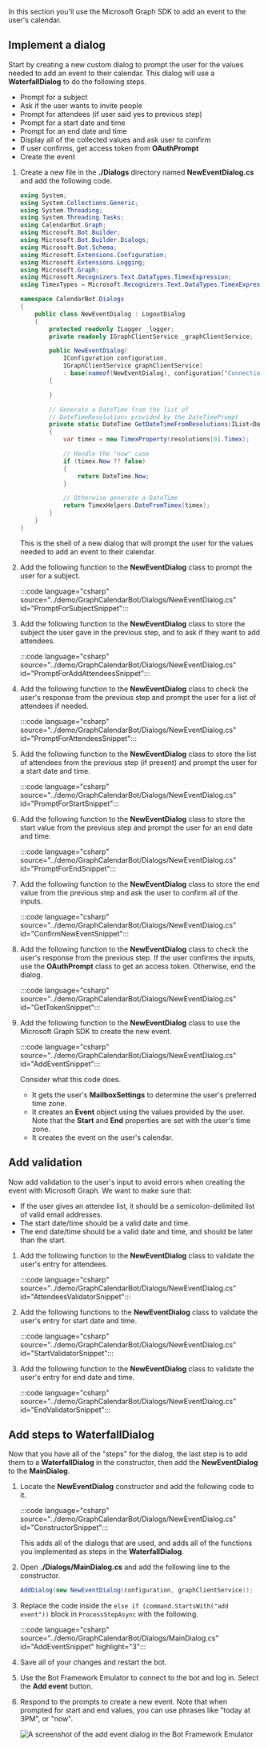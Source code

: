 <!-- markdownlint-disable MD002 MD041 -->

In this section you'll use the Microsoft Graph SDK to add an event to the user's calendar.

## Implement a dialog

Start by creating a new custom dialog to prompt the user for the values needed to add an event to their calendar. This dialog will use a **WaterfallDialog** to do the following steps.

- Prompt for a subject
- Ask if the user wants to invite people
- Prompt for attendees (if user said yes to previous step)
- Prompt for a start date and time
- Prompt for an end date and time
- Display all of the collected values and ask user to confirm
- If user confirms, get access token from **OAuthPrompt**
- Create the event

1. Create a new file in the **./Dialogs** directory named **NewEventDialog.cs** and add the following code.

    ```csharp
    using System;
    using System.Collections.Generic;
    using System.Threading;
    using System.Threading.Tasks;
    using CalendarBot.Graph;
    using Microsoft.Bot.Builder;
    using Microsoft.Bot.Builder.Dialogs;
    using Microsoft.Bot.Schema;
    using Microsoft.Extensions.Configuration;
    using Microsoft.Extensions.Logging;
    using Microsoft.Graph;
    using Microsoft.Recognizers.Text.DataTypes.TimexExpression;
    using TimexTypes = Microsoft.Recognizers.Text.DataTypes.TimexExpression.Constants.TimexTypes;

    namespace CalendarBot.Dialogs
    {
        public class NewEventDialog : LogoutDialog
        {
            protected readonly ILogger _logger;
            private readonly IGraphClientService _graphClientService;

            public NewEventDialog(
                IConfiguration configuration,
                IGraphClientService graphClientService)
                : base(nameof(NewEventDialog), configuration["ConnectionName"])
            {

            }

            // Generate a DateTime from the list of
            // DateTimeResolutions provided by the DateTimePrompt
            private static DateTime GetDateTimeFromResolutions(IList<DateTimeResolution> resolutions)
            {
                var timex = new TimexProperty(resolutions[0].Timex);

                // Handle the "now" case
                if (timex.Now ?? false)
                {
                    return DateTime.Now;
                }

                // Otherwise generate a DateTime
                return TimexHelpers.DateFromTimex(timex);
            }
        }
    }
    ```

    This is the shell of a new dialog that will prompt the user for the values needed to add an event to their calendar.

1. Add the following function to the **NewEventDialog** class to prompt the user for a subject.

    :::code language="csharp" source="../demo/GraphCalendarBot/Dialogs/NewEventDialog.cs" id="PromptForSubjectSnippet":::

1. Add the following function to the **NewEventDialog** class to store the subject the user gave in the previous step, and to ask if they want to add attendees.

    :::code language="csharp" source="../demo/GraphCalendarBot/Dialogs/NewEventDialog.cs" id="PromptForAddAttendeesSnippet":::

1. Add the following function to the **NewEventDialog** class to check the user's response from the previous step and prompt the user for a list of attendees if needed.

    :::code language="csharp" source="../demo/GraphCalendarBot/Dialogs/NewEventDialog.cs" id="PromptForAttendeesSnippet":::

1. Add the following function to the **NewEventDialog** class to store the list of attendees from the previous step (if present) and prompt the user for a start date and time.

    :::code language="csharp" source="../demo/GraphCalendarBot/Dialogs/NewEventDialog.cs" id="PromptForStartSnippet":::

1. Add the following function to the **NewEventDialog** class to store the start value from the previous step and prompt the user for an end date and time.

    :::code language="csharp" source="../demo/GraphCalendarBot/Dialogs/NewEventDialog.cs" id="PromptForEndSnippet":::

1. Add the following function to the **NewEventDialog** class to store the end value from the previous step and ask the user to confirm all of the inputs.

    :::code language="csharp" source="../demo/GraphCalendarBot/Dialogs/NewEventDialog.cs" id="ConfirmNewEventSnippet":::

1. Add the following function to the **NewEventDialog** class to check the user's response from the previous step. If the user confirms the inputs, use the **OAuthPrompt** class to get an access token. Otherwise, end the dialog.

    :::code language="csharp" source="../demo/GraphCalendarBot/Dialogs/NewEventDialog.cs" id="GetTokenSnippet":::

1. Add the following function to the **NewEventDialog** class to use the Microsoft Graph SDK to create the new event.

    :::code language="csharp" source="../demo/GraphCalendarBot/Dialogs/NewEventDialog.cs" id="AddEventSnippet":::

    Consider what this code does.

    - It gets the user's **MailboxSettings** to determine the user's preferred time zone.
    - It creates an **Event** object using the values provided by the user. Note that the **Start** and **End** properties are set with the user's time zone.
    - It creates the event on the user's calendar.

## Add validation

Now add validation to the user's input to avoid errors when creating the event with Microsoft Graph. We want to make sure that:

- If the user gives an attendee list, it should be a semicolon-delimited list of valid email addresses.
- The start date/time should be a valid date and time.
- The end date/time should be a valid date and time, and should be later than the start.

1. Add the following function to the **NewEventDialog** class to validate the user's entry for attendees.

    :::code language="csharp" source="../demo/GraphCalendarBot/Dialogs/NewEventDialog.cs" id="AttendeesValidatorSnippet":::

1. Add the following functions to the **NewEventDialog** class to validate the user's entry for start date and time.

    :::code language="csharp" source="../demo/GraphCalendarBot/Dialogs/NewEventDialog.cs" id="StartValidatorSnippet":::

1. Add the following function to the **NewEventDialog** class to validate the user's entry for end date and time.

    :::code language="csharp" source="../demo/GraphCalendarBot/Dialogs/NewEventDialog.cs" id="EndValidatorSnippet":::

## Add steps to WaterfallDialog

Now that you have all of the "steps" for the dialog, the last step is to add them to a **WaterfallDialog** in the constructor, then add the **NewEventDialog** to the **MainDialog**.

1. Locate the **NewEventDialog** constructor and add the following code to it.

    :::code language="csharp" source="../demo/GraphCalendarBot/Dialogs/NewEventDialog.cs" id="ConstructorSnippet":::

    This adds all of the dialogs that are used, and adds all of the functions you implemented as steps in the **WaterfallDialog**.

1. Open **./Dialogs/MainDialog.cs** and add the following line to the constructor.

    ```csharp
    AddDialog(new NewEventDialog(configuration, graphClientService));
    ```

1. Replace the code inside the `else if (command.StartsWith("add event"))` block in `ProcessStepAsync` with the following.

    :::code language="csharp" source="../demo/GraphCalendarBot/Dialogs/MainDialog.cs" id="AddEventSnippet" highlight="3":::

1. Save all of your changes and restart the bot.

1. Use the Bot Framework Emulator to connect to the bot and log in. Select the **Add event** button.

1. Respond to the prompts to create a new event. Note that when prompted for start and end values, you can use phrases like "today at 3PM", or "now".

    ![A screenshot of the add event dialog in the Bot Framework Emulator](images/add-event.png)
